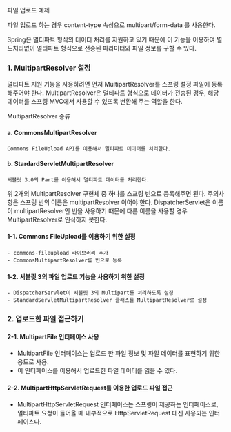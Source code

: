파일 업로드 예제

파일 업로드 하는 경우 content-type 속성으로 multipart/form-data 를 사용한다.

Spring은 멀티파트 형식의 데이터 처리를 지원하고 있기 때문에 이 기능을 이용하여 별도처리없이 멀티파트 형식으로 전송된 파라미터와 파일 정보를 구할 수 있다.

### 1. MultipartResolver 설정

멀티파트 지원 기능을 사용하려면 먼저 MultipartResolver를 스프링 설정 파일에 등록해주어야 한다. MultipartResolver은 멀티파트 형식으로 데이터가 전송된 경우, 해당 데이터를 스프링 MVC에서 사용할 수 있또록 변환해 주는 역할을 한다.

MultipartResolver 종류
#### a. CommonsMultipartResolver
    Commons FileUpload API를 이용해서 멀티파트 데이터를 처리한다.
#### b. StardardServletMultipartResolver
    서블릿 3.0의 Part를 이용해서 멀티파트 데이터를 처리한다.

위 2개의 MultipartResolver 구현체 중 하나를 스프링 빈으로 등록해주면 된다. 주의사항은 스프링 빈의 이름은 multipartResolver 이어야 한다. DispatcherServlet은 이름이 multipartResolver인 빈을 사용하기 때문에 다른 이름을 사용할 경우 MultipartResolver로 인식하지 못한다.

#### 1-1. Commons FileUpload를 이용하기 위한 설정
    - commons-fileupload 라이브러리 추가
    - CommonsMultipartResolver를 빈으로 등록

#### 1-2. 서블릿 3의 파일 업로드 기능을 사용하기 위한 설정
    - DispatcherServlet이 서블릿 3의 Multipart를 처리하도록 설정
    - StandardServletMultipartResolver 클래스를 MultipartResolver로 설정

### 2. 업로드한 파일 접근하기

#### 2-1. MultipartFile 인터페이스 사용
- MultipartFile 인터페이스는 업로드 한 파일 정보 및 파일 데이터를 표현하기 위한 용도로 사용.
- 이 인터페이스를 이용해서 업로드한 파일 데이터를 읽을 수 있다.

#### 2-2. MultipartHttpServletRequest를 이용한 업로드 파일 접근
- MultipartHttpServletRequest 인터페이스는 스프링이 제공하는 인터페이스로, 멀티파트 요청이 들어올 때 내부적으로 HttpServletRequest 대신 사용되는 인터페이스다.